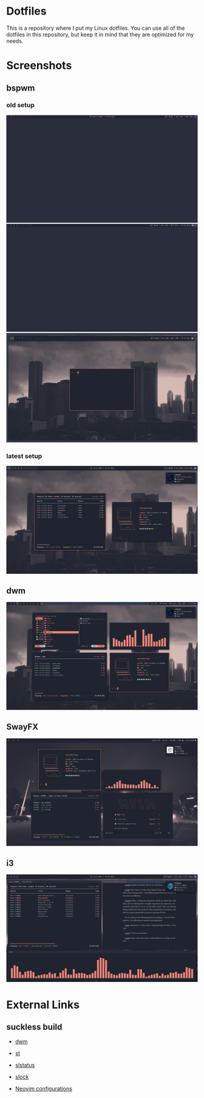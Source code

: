 # Dotfiles
This is a repository where I put my Linux dotfiles. You can use all of the dotfiles in this repository, but keep it in mind that they are optimized for my needs.

# Screenshots
## bspwm
### old setup
![](screenshots/bspwm-old.png)
![](screenshots/bspwm-old2.png)
![](screenshots/bspwm-old3.png)
### latest setup
![](screenshots/bspwm.png)
## dwm
![](screenshots/dwm.png)
## SwayFX
![](screenshots/swayfx.png)
## i3
![](screenshots/i3.png)

# External Links
## suckless build
- [dwm](https://codeberg.org/nextiaindex/dwm)
- [st](https://codeberg.org/nextiaindex/st)
- [slstatus](https://codeberg.org/nextiaindex/slstatus)
- [slock](https://codeberg.org/nextiaindex/slock)

- [Neovim configurations](https://codeberg.org/nextiaindex/nextia.nvim)
